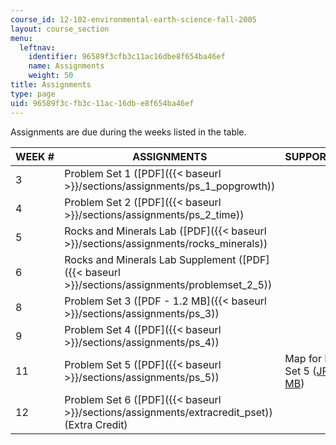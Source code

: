```yaml
---
course_id: 12-102-environmental-earth-science-fall-2005
layout: course_section
menu:
  leftnav:
    identifier: 96589f3cfb3c11ac16dbe8f654ba46ef
    name: Assignments
    weight: 50
title: Assignments
type: page
uid: 96589f3c-fb3c-11ac-16db-e8f654ba46ef
---
```


Assignments are due during the weeks listed in the table.

| WEEK # | ASSIGNMENTS | SUPPORTING FILES |
| --- | --- | --- |
| 3 | Problem Set 1 ([PDF]({{< baseurl >}}/sections/assignments/ps_1_popgrowth)) | &nbsp; |
| 4 | Problem Set 2 ([PDF]({{< baseurl >}}/sections/assignments/ps_2_time)) | &nbsp; |
| 5 | Rocks and Minerals Lab ([PDF]({{< baseurl >}}/sections/assignments/rocks_minerals)) | &nbsp; |
| 6 | Rocks and Minerals Lab Supplement ([PDF]({{< baseurl >}}/sections/assignments/problemset_2_5)) | &nbsp; |
| 8 | Problem Set 3 ([PDF - 1.2 MB]({{< baseurl >}}/sections/assignments/ps_3)) | &nbsp; |
| 9 | Problem Set 4 ([PDF]({{< baseurl >}}/sections/assignments/ps_4)) | &nbsp; |
| 11 | Problem Set 5 ([PDF]({{< baseurl >}}/sections/assignments/ps_5)) | Map for Problem Set 5 ([JPG - 2.4 MB](/coursemedia/12-102-environmental-earth-science-fall-2005/576328182e6ae877692b6d594f0b17fa_rainier_final.jpg)) |
| 12 | Problem Set 6 ([PDF]({{< baseurl >}}/sections/assignments/extracredit_pset)) (Extra Credit) |